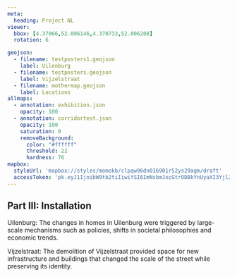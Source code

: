 ```yaml
---
meta:
  heading: Project NL
viewer:
  bbox: [4.37066,52.006146,4.370733,52.006208]
  rotation: 6

geojson:
  - filename: testposters1.geojson
    label: Uilenburg
  - filename: testposters.geojson
    label: Vijzelstraat
  - filename: mothermap.geojson
    label: Locations
allmaps:
  - annotation: exhibition.json
    opacity: 100
  - annotation: corridortest.json
    opacity: 100
    saturation: 0
    removeBackground:
      color: "#ffffff"
      threshold: 22
      hardness: 76
mapbox:
  styleUrl: 'mapbox://styles/momokb/clpqw96dn016901r52ys29agm/draft'
  accessToken: 'pk.eyJ1IjoibW9tb2tiIiwiYSI6ImNsbmJxcGtrODBkYnUyaXI3Yjl2ODR1NTkifQ.OvugAnw_FwWro66sJ7Rl5A'
---
```

## Part III: Installation

Uilenburg: The changes in homes in Uilenburg were triggered by large-scale mechanisms such as policies, shifts in societal philosophies and economic trends.

Vijzelstraat: The demolition of Vijzelstraat provided space for new infrastructure and buildings that changed the scale of the street while preserving its identity.